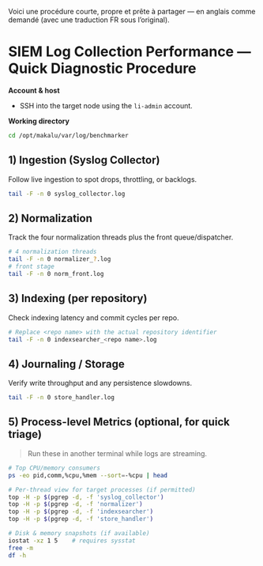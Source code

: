 Voici une procédure courte, propre et prête à partager — en anglais comme demandé (avec une traduction FR sous l’original).

# SIEM Log Collection Performance — Quick Diagnostic Procedure

**Account & host**

* SSH into the target node using the `li-admin` account.

**Working directory**

```bash
cd /opt/makalu/var/log/benchmarker
```

## 1) Ingestion (Syslog Collector)

Follow live ingestion to spot drops, throttling, or backlogs.

```bash
tail -F -n 0 syslog_collector.log
```

## 2) Normalization

Track the four normalization threads plus the front queue/dispatcher.

```bash
# 4 normalization threads
tail -F -n 0 normalizer_?.log
# front stage
tail -F -n 0 norm_front.log

```

## 3) Indexing (per repository)

Check indexing latency and commit cycles per repo.

```bash
# Replace <repo name> with the actual repository identifier
tail -F -n 0 indexsearcher_<repo name>.log
```

## 4) Journaling / Storage

Verify write throughput and any persistence slowdowns.

```bash
tail -F -n 0 store_handler.log
```

## 5) Process-level Metrics (optional, for quick triage)

> Run these in another terminal while logs are streaming.

```bash
# Top CPU/memory consumers
ps -eo pid,comm,%cpu,%mem --sort=-%cpu | head

# Per-thread view for target processes (if permitted)
top -H -p $(pgrep -d, -f 'syslog_collector')
top -H -p $(pgrep -d, -f 'normalizer')
top -H -p $(pgrep -d, -f 'indexsearcher')
top -H -p $(pgrep -d, -f 'store_handler')

# Disk & memory snapshots (if available)
iostat -xz 1 5    # requires sysstat
free -m
df -h
```



